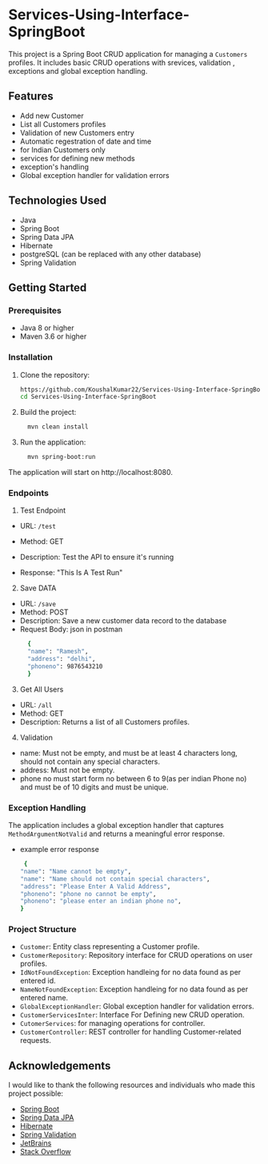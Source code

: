# Services-Using-Interface-SpringBoot

This project is a Spring Boot CRUD application for managing a `Customers` profiles. It includes basic CRUD operations with srevices, validation , exceptions and global exception handling.

## Features

- Add new Customer
- List all Customers profiles
- Validation of new Customers entry
- Automatic regestration of date and time
- for Indian Customers only
- services for defining new methods
- exception's handling
- Global exception handler for validation errors

## Technologies Used

- Java
- Spring Boot
- Spring Data JPA
- Hibernate
- postgreSQL (can be replaced with any other database)
- Spring Validation

## Getting Started

### Prerequisites

- Java 8 or higher
- Maven 3.6 or higher

### Installation

1. Clone the repository:
   ```sh
   https://github.com/KoushalKumar22/Services-Using-Interface-SpringBoot.git
   cd Services-Using-Interface-SpringBoot
2. Build the project:
   ```sh
     mvn clean install
3. Run the application:
   ```sh
     mvn spring-boot:run
The application will start on http://localhost:8080.

### Endpoints

1. Test Endpoint
- URL: `/test`

- Method: GET

- Description: Test the API to ensure it's running

- Response: "This Is A Test Run"

2. Save DATA
- URL: `/save`
- Method: POST
- Description: Save a new customer data record to the database
- Request Body: json in postman
  ```sh
    {
    "name": "Ramesh",
    "address": "delhi",
    "phoneno": 9876543210
    }

3. Get All Users
- URL: `/all`
- Method: GET
- Description: Returns a list of all Customers profiles.
  
4. Validation
- name: Must not be empty, and must be at least 4 characters long, should not contain any special characters.
- address: Must not be empty.
- phone no must start form no between 6 to 9(as per indian Phone no) and must be of 10 digits and must be unique.

### Exception Handling

The application includes a global exception handler that captures `MethodArgumentNotValid` and returns a meaningful error response.
- example error response
  ```sh
   {
  "name": "Name cannot be empty",
  "name": "Name should not contain special characters",
  "address": "Please Enter A Valid Address",
  "phoneno": "phone no cannot be empty",
  "phoneno": "please enter an indian phone no",
  }
### Project Structure

- `Customer`: Entity class representing a Customer profile.
- `CustomerRepository`: Repository interface for CRUD operations on user profiles.
- `IdNotFoundException`: Exception handleing for no data found as per entered id.
- `NameNotFoundException`: Exception handleing for no data found as per entered name.
- `GlobalExceptionHandler`: Global exception handler for validation errors.
- `CustomerServicesInter`: Interface For Defining new CRUD operation.
- `CutomerServices`: for managing operations for controller.
- `CustomerController`: REST controller for handling Customer-related requests.

## Acknowledgements

I would like to thank the following resources and individuals who made this project possible:

- [Spring Boot](https://spring.io/projects/spring-boot)
- [Spring Data JPA](https://spring.io/projects/spring-data-jpa)
- [Hibernate](http://hibernate.org/)
- [Spring Validation](https://docs.spring.io/spring-framework/docs/current/reference/html/core.html#validation)
- [JetBrains](https://www.jetbrains.com/idea/)
- [Stack Overflow](https://stackoverflow.com/)
